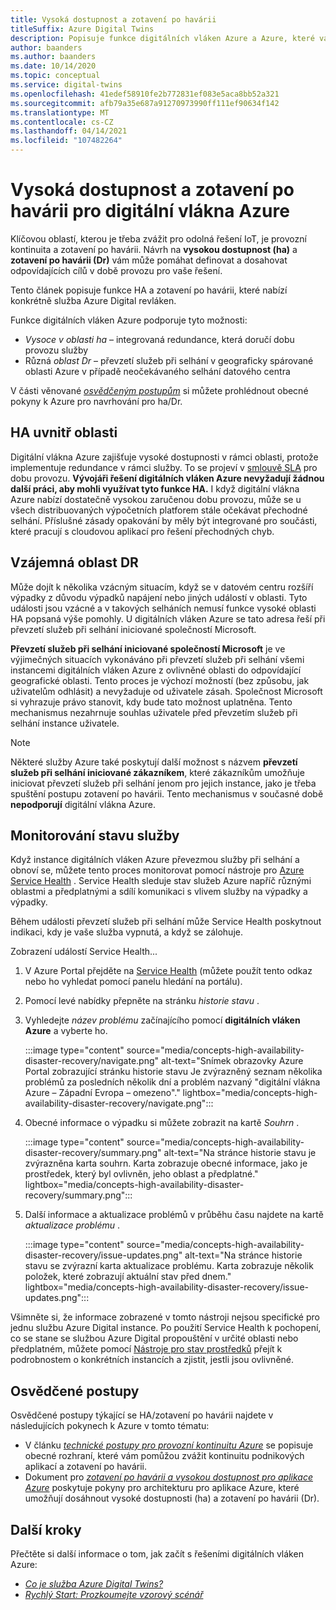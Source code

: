 ```yaml
---
title: Vysoká dostupnost a zotavení po havárii
titleSuffix: Azure Digital Twins
description: Popisuje funkce digitálních vláken Azure a Azure, které vám pomůžou vytvořit vysoce dostupná řešení Azure IoT s možnostmi zotavení po havárii.
author: baanders
ms.author: baanders
ms.date: 10/14/2020
ms.topic: conceptual
ms.service: digital-twins
ms.openlocfilehash: 41edef58910fe2b772831ef083e5aca8bb52a321
ms.sourcegitcommit: afb79a35e687a91270973990ff111ef90634f142
ms.translationtype: MT
ms.contentlocale: cs-CZ
ms.lasthandoff: 04/14/2021
ms.locfileid: "107482264"
---
```

# <a name="azure-digital-twins-high-availability-and-disaster-recovery"></a>Vysoká dostupnost a zotavení po havárii pro digitální vlákna Azure

Klíčovou oblastí, kterou je třeba zvážit pro odolná řešení IoT, je provozní kontinuita a zotavení po havárii. Návrh na **vysokou dostupnost (ha)** a **zotavení po havárii (Dr)** vám může pomáhat definovat a dosahovat odpovídajících cílů v době provozu pro vaše řešení.

Tento článek popisuje funkce HA a zotavení po havárii, které nabízí konkrétně služba Azure Digital revláken.

Funkce digitálních vláken Azure podporuje tyto možnosti:
* *Vysoce v oblasti ha* – integrovaná redundance, která doručí dobu provozu služby
* Různá *oblast Dr* – převzetí služeb při selhání v geograficky spárované oblasti Azure v případě neočekávaného selhání datového centra

V části věnované [*osvědčeným postupům*](#best-practices) si můžete prohlédnout obecné pokyny k Azure pro navrhování pro ha/Dr.

## <a name="intra-region-ha"></a>HA uvnitř oblasti
 
Digitální vlákna Azure zajišťuje vysoké dostupnosti v rámci oblasti, protože implementuje redundance v rámci služby. To se projeví v [smlouvě SLA](https://azure.microsoft.com/support/legal/sla/digital-twins) pro dobu provozu. **Vývojáři řešení digitálních vláken Azure nevyžadují žádnou další práci, aby mohli využívat tyto funkce HA.** I když digitální vlákna Azure nabízí dostatečně vysokou zaručenou dobu provozu, může se u všech distribuovaných výpočetních platforem stále očekávat přechodné selhání. Příslušné zásady opakování by měly být integrované pro součásti, které pracují s cloudovou aplikací pro řešení přechodných chyb.

## <a name="cross-region-dr"></a>Vzájemná oblast DR

Může dojít k několika vzácným situacím, když se v datovém centru rozšíří výpadky z důvodu výpadků napájení nebo jiných událostí v oblasti. Tyto události jsou vzácné a v takových selháních nemusí funkce vysoké oblasti HA popsaná výše pomohly. U digitálních vláken Azure se tato adresa řeší při převzetí služeb při selhání iniciované společností Microsoft.

**Převzetí služeb při selhání iniciované společností Microsoft** je ve výjimečných situacích vykonáváno při převzetí služeb při selhání všemi instancemi digitálních vláken Azure z ovlivněné oblasti do odpovídající geografické oblasti. Tento proces je výchozí možností (bez způsobu, jak uživatelům odhlásit) a nevyžaduje od uživatele zásah. Společnost Microsoft si vyhrazuje právo stanovit, kdy bude tato možnost uplatněna. Tento mechanismus nezahrnuje souhlas uživatele před převzetím služeb při selhání instance uživatele.

>[!NOTE]
> Některé služby Azure také poskytují další možnost s názvem **převzetí služeb při selhání iniciované zákazníkem**, které zákazníkům umožňuje iniciovat převzetí služeb při selhání jenom pro jejich instance, jako je třeba spuštění postupu zotavení po havárii. Tento mechanismus v současné době **nepodporují** digitální vlákna Azure. 

## <a name="monitor-service-health"></a>Monitorování stavu služby

Když instance digitálních vláken Azure převezmou služby při selhání a obnoví se, můžete tento proces monitorovat pomocí nástroje pro [Azure Service Health](../service-health/service-health-overview.md) . Service Health sleduje stav služeb Azure napříč různými oblastmi a předplatnými a sdílí komunikaci s vlivem služby na výpadky a výpadky.

Během události převzetí služeb při selhání může Service Health poskytnout indikaci, kdy je vaše služba vypnutá, a když se zálohuje.

Zobrazení událostí Service Health...
1. V Azure Portal přejděte na [Service Health](https://portal.azure.com/?feature.customportal=false#blade/Microsoft_Azure_Health/AzureHealthBrowseBlade/serviceIssues) (můžete použít tento odkaz nebo ho vyhledat pomocí panelu hledání na portálu).
1. Pomocí levé nabídky přepněte na stránku *historie stavu* .
1. Vyhledejte *název problému* začínajícího pomocí **digitálních vláken Azure** a vyberte ho.

    :::image type="content" source="media/concepts-high-availability-disaster-recovery/navigate.png" alt-text="Snímek obrazovky Azure Portal zobrazující stránku historie stavu Je zvýrazněný seznam několika problémů za posledních několik dní a problém nazvaný &quot;digitální vlákna Azure – Západní Evropa – omezeno&quot;." lightbox="media/concepts-high-availability-disaster-recovery/navigate.png":::

1. Obecné informace o výpadku si můžete zobrazit na kartě *Souhrn* .

    :::image type="content" source="media/concepts-high-availability-disaster-recovery/summary.png" alt-text="Na stránce historie stavu je zvýrazněna karta souhrn. Karta zobrazuje obecné informace, jako je prostředek, který byl ovlivněn, jeho oblast a předplatné." lightbox="media/concepts-high-availability-disaster-recovery/summary.png":::
1. Další informace a aktualizace problémů v průběhu času najdete na kartě *aktualizace problému* .

    :::image type="content" source="media/concepts-high-availability-disaster-recovery/issue-updates.png" alt-text="Na stránce historie stavu se zvýrazní karta aktualizace problému. Karta zobrazuje několik položek, které zobrazují aktuální stav před dnem." lightbox="media/concepts-high-availability-disaster-recovery/issue-updates.png":::


Všimněte si, že informace zobrazené v tomto nástroji nejsou specifické pro jednu službu Azure Digital instance. Po použití Service Health k pochopení, co se stane se službou Azure Digital propouštění v určité oblasti nebo předplatném, můžete pomocí [Nástroje pro stav prostředků](troubleshoot-resource-health.md) přejít k podrobnostem o konkrétních instancích a zjistit, jestli jsou ovlivněné.

## <a name="best-practices"></a>Osvědčené postupy

Osvědčené postupy týkající se HA/zotavení po havárii najdete v následujících pokynech k Azure v tomto tématu: 
* V článku [*technické postupy pro provozní kontinuitu Azure*](/azure/architecture/framework/resiliency/overview) se popisuje obecné rozhraní, které vám pomůžou zvážit kontinuitu podnikových aplikací a zotavení po havárii. 
* Dokument pro [*zotavení po havárii a vysokou dostupnost pro aplikace Azure*](/azure/architecture/framework/resiliency/backup-and-recovery) poskytuje pokyny pro architekturu pro aplikace Azure, které umožňují dosáhnout vysoké dostupnosti (ha) a zotavení po havárii (Dr).

## <a name="next-steps"></a>Další kroky 

Přečtěte si další informace o tom, jak začít s řešeními digitálních vláken Azure:
 
* [*Co je služba Azure Digital Twins?*](overview.md)
* [*Rychlý Start: Prozkoumejte vzorový scénář*](quickstart-azure-digital-twins-explorer.md)